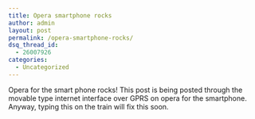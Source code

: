 ```yaml
---
title: Opera smartphone rocks
author: admin
layout: post
permalink: /opera-smartphone-rocks/
dsq_thread_id:
  - 26007926
categories:
  - Uncategorized
---
```

Opera for the smart phone rocks! This post is being posted through the movable type internet interface over GPRS on opera for the smartphone. Anyway, typing this on the train will fix this soon.